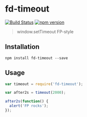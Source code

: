 # fd-timeout

[![Build Status](https://travis-ci.org/fp-dom/fd-timeout.svg)](https://travis-ci.org/fp-dom/fd-timeout) [![npm version](https://badge.fury.io/js/fd-timeout.svg)](http://badge.fury.io/js/fd-timeout)
> window.setTimeout FP-style

## Installation

`npm install fd-timeout --save`

## Usage

```js
var timeout = require('fd-timeout');

var after2s = timeout(2000);

after2s(function() {
  alert('FP rocks');
});
```
